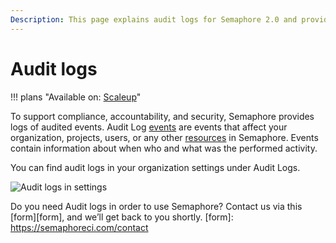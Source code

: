 ```yaml
---
Description: This page explains audit logs for Semaphore 2.0 and provides information on setting up audit log streaming to S3.
---
```


# Audit logs

!!! plans "Available on: <span class="plans-box">[Scaleup](/account-management/startup-plan/)</span>"

To support compliance, accountability, and security, Semaphore provides logs of audited events. Audit Log [events][events] are events that affect your organization, projects, users, or any other [resources][resources] in Semaphore.
Events contain information about when who and what was the performed activity. 

You can find audit logs in your organization settings under Audit Logs.

![Audit logs in settings](audit-logs/where-to-find.png)

Do you need Audit logs in order to use Semaphore? Contact us via this [form][form], and we’ll get back to you shortly.
[form]: https://semaphoreci.com/contact

[resources]: ./audit-events-reference.md#resource-field
[events]: ./audit-events-reference.md
